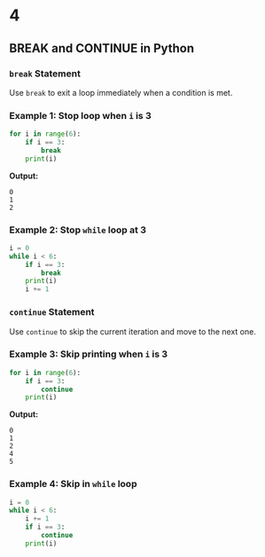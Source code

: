 # 4

## BREAK and CONTINUE in Python

### `break` Statement

Use `break` to exit a loop immediately when a condition is met.

### Example 1: Stop loop when `i` is 3

```python
for i in range(6):
    if i == 3:
        break
    print(i)

```

**Output:**

```
0
1
2
```

### Example 2: Stop `while` loop at 3

```python
i = 0
while i < 6:
    if i == 3:
        break
    print(i)
    i += 1
```

### `continue` Statement

Use `continue` to skip the current iteration and move to the next one.

### Example 3: Skip printing when `i` is 3

```python
for i in range(6):
    if i == 3:
        continue
    print(i)

```

**Output:**

```
0
1
2
4
5
```

### Example 4: Skip in `while` loop

```python
i = 0
while i < 6:
    i += 1
    if i == 3:
        continue
    print(i)

```